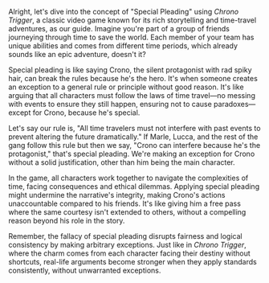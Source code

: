 Alright, let's dive into the concept of "Special Pleading" using *Chrono Trigger*, a classic video game known for its rich storytelling and time-travel adventures, as our guide. Imagine you're part of a group of friends journeying through time to save the world. Each member of your team has unique abilities and comes from different time periods, which already sounds like an epic adventure, doesn't it?

Special pleading is like saying Crono, the silent protagonist with rad spiky hair, can break the rules because he's the hero. It's when someone creates an exception to a general rule or principle without good reason. It's like arguing that all characters must follow the laws of time travel—no messing with events to ensure they still happen, ensuring not to cause paradoxes—except for Crono, because he's special.

Let's say our rule is, "All time travelers must not interfere with past events to prevent altering the future dramatically." If Marle, Lucca, and the rest of the gang follow this rule but then we say, "Crono can interfere because he's the protagonist," that's special pleading. We're making an exception for Crono without a solid justification, other than him being the main character.

In the game, all characters work together to navigate the complexities of time, facing consequences and ethical dilemmas. Applying special pleading might undermine the narrative's integrity, making Crono's actions unaccountable compared to his friends. It's like giving him a free pass where the same courtesy isn't extended to others, without a compelling reason beyond his role in the story.

Remember, the fallacy of special pleading disrupts fairness and logical consistency by making arbitrary exceptions. Just like in *Chrono Trigger*, where the charm comes from each character facing their destiny without shortcuts, real-life arguments become stronger when they apply standards consistently, without unwarranted exceptions.